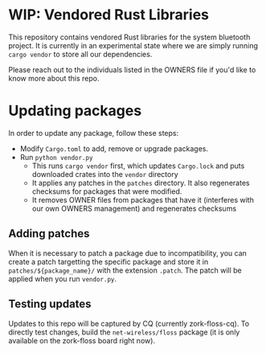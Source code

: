 WIP: Vendored Rust Libraries
===

This repository contains vendored Rust libraries for the system bluetooth
project. It is currently in an experimental state where we are simply running
`cargo vendor` to store all our dependencies.

Please reach out to the individuals listed in the OWNERS file if you'd like to
know more about this repo.

# Updating packages

In order to update any package, follow these steps:

* Modify `Cargo.toml` to add, remove or upgrade packages.
* Run `python vendor.py`
    * This runs `cargo vendor` first, which updates `Cargo.lock` and puts
      downloaded crates into the `vendor` directory
    * It applies any patches in the `patches` directory. It also regenerates
      checksums for packages that were modified.
    * It removes OWNER files from packages that have it (interferes with our own
      OWNERS management) and regenerates checksums

## Adding patches

When it is necessary to patch a package due to incompatibility, you can create
a patch targetting the specific package and store it in
`patches/${package_name}/` with the extension `.patch`. The patch will be
applied when you run `vendor.py`.

## Testing updates

Updates to this repo will be captured by CQ (currently zork-floss-cq). To
directly test changes, build the `net-wireless/floss` package (it is only
available on the zork-floss board right now).
